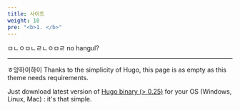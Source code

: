 ```yaml
---
title: 사이트
weight: 10
pre: "<b>1. </b>"
---
```

ㅁㄴㅇㅁㄴㄹㄴㅇㅁㄹ
no hangul?

---
ㅎ앙하이하이
Thanks to the simplicity of Hugo, this page is as empty as this theme needs requirements.

Just download latest version of [Hugo binary (> 0.25)](https://gohugo.io/getting-started/installing/) for your OS (Windows, Linux, Mac) : it's that simple.

